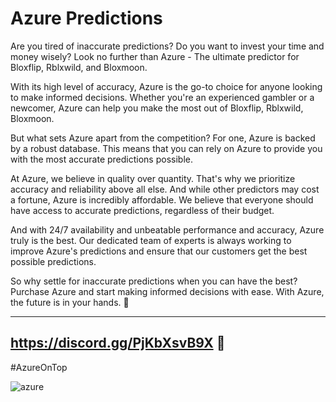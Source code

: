 # Azure Predictions

Are you tired of inaccurate predictions? Do you want to invest your time and money wisely? Look no further than Azure - The ultimate predictor for Bloxflip, Rblxwild, and Bloxmoon.

With its high level of accuracy, Azure is the go-to choice for anyone looking to make informed decisions. Whether you're an experienced gambler or a newcomer, Azure can help you make the most out of Bloxflip, Rblxwild, Bloxmoon.

But what sets Azure apart from the competition? For one, Azure is backed by a robust database. This means that you can rely on Azure to provide you with the most accurate predictions possible.

At Azure, we believe in quality over quantity. That's why we prioritize accuracy and reliability above all else. And while other predictors may cost a fortune, Azure is incredibly affordable. We believe that everyone should have access to accurate predictions, regardless of their budget.

And with 24/7 availability and unbeatable performance and accuracy, Azure truly is the best. Our dedicated team of experts is always working to improve Azure's predictions and ensure that our customers get the best possible predictions.

So why settle for inaccurate predictions when you can have the best? Purchase Azure and start making informed decisions with ease. With Azure, the future is in your hands. 🔮

---------------------------------
https://discord.gg/PjKbXsvB9X 💙
---------------------------------
#AzureOnTop


![azure](https://user-images.githubusercontent.com/131541745/233800727-d0d8114e-bcb7-4fec-8057-ad3fa5c5dc2d.jpg)
